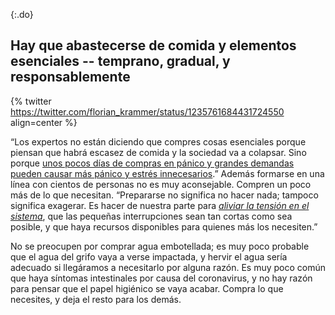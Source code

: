 {:.do}
## Hay que abastecerse de comida y elementos esenciales -- temprano, gradual, y responsablemente

{% twitter https://twitter.com/florian_krammer/status/1235761684431724550 align=center %}

“Los expertos no están diciendo que compres cosas esenciales porque piensan que habrá escasez de comida y la sociedad va a colapsar. Sino porque [unos pocos días de compras en pánico y grandes demandas pueden causar más pánico y estrés innecesarios](https://twitter.com/monimunozto/status/1234430481703133184).” Además formarse en una línea con cientos de personas no es muy aconsejable. Compren un poco más de lo que necesitan. “Prepararse no significa no hacer nada; tampoco significa exagerar. Es hacer de nuestra parte para [*aliviar la tensión en el sistema*](https://twitter.com/monimunozto/status/1234430481703133184), que las pequeñas interrupciones sean tan cortas como sea posible, y que haya recursos disponibles para quienes más los necesiten.”

No se preocupen por comprar agua embotellada; es muy poco probable que el agua del grifo vaya a verse impactada, y hervir el agua sería adecuado si llegáramos a necesitarlo por alguna razón.  Es muy poco común que haya síntomas intestinales por causa del coronavirus, y no hay razón para pensar que el papel higiénico se vaya acabar. Compra lo que necesites, y deja el resto para los demás.
